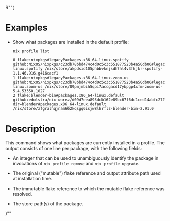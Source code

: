 R""(

# Examples

* Show what packages are installed in the default profile:

  ```console
  nix profile list
  ```

      0 flake:nixpkgs#legacyPackages.x86_64-linux.spotify github:NixOS/nixpkgs/c23db78bbd474c4d0c5c3c551877523b4a50db06#legacyPackages.x86_64-linux.spotify /nix/store/akpdsid105phbbvknjsdh7hl4v3fhjkr-spotify-1.1.46.916.g416cacf1
      1 flake:nixpkgs#legacyPackages.x86_64-linux.zoom-us github:NixOS/nixpkgs/c23db78bbd474c4d0c5c3c551877523b4a50db06#legacyPackages.x86_64-linux.zoom-us /nix/store/89pmjmbih5qpi7accgacd17ybpgp4xfm-zoom-us-5.4.53350.1027
      2 flake:blender-bin#packages.x86_64-linux.default github:edolstra/nix-warez/d09d7eea893dcb162e89bc67f6dc1ced14abfc27?dir=blender#packages.x86_64-linux.default /nix/store/zfgralhqjnam662kqsgq6isjw8lhrflz-blender-bin-2.91.0

# Description

This command shows what packages are currently installed in a
profile. The output consists of one line per package, with the
following fields:

* An integer that can be used to unambiguously identify the package in
  invocations of `nix profile remove` and `nix profile upgrade`.

* The original ("mutable") flake reference and output attribute path
  used at installation time.

* The immutable flake reference to which the mutable flake reference
  was resolved.

* The store path(s) of the package.

)""
